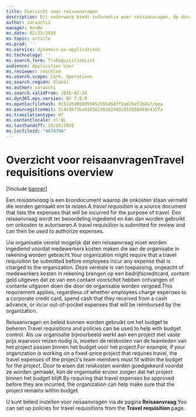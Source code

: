 ```yaml
---
title: Overzicht voor reisaanvragen
description: Dit onderwerp biedt informatie over reisaanvragen. Op documenten voor reisaanvragen staan de onkosten vermeld die worden gemaakt om te reizen.
author: saraschi2
manager: AnnBe
ms.date: 02/23/2018
ms.topic: article
ms.prod: ''
ms.service: dynamics-ax-applications
ms.technology: ''
ms.search.form: TrvRequisitionList
audience: Application User
ms.reviewer: roschlom
ms.search.scope: Core, Operations
ms.search.region: Global
ms.author: saraschi
ms.search.validFrom: 2016-02-28
ms.dyn365.ops.version: AX 7.0.0
ms.openlocfilehash: 0c52459069859452565d58ff5ad29ef3b8a7cbea
ms.sourcegitcommit: 5c4c9bf3ba018562d6cb3443c01d550489c415fa
ms.translationtype: HT
ms.contentlocale: nl-NL
ms.lasthandoff: 10/16/2020
ms.locfileid: "4074708"
---
```

# <a name="travel-requisitions-overview"></a><span data-ttu-id="96ffd-104">Overzicht voor reisaanvragen</span><span class="sxs-lookup"><span data-stu-id="96ffd-104">Travel requisitions overview</span></span>

[!include [banner](../includes/banner.md)]

<span data-ttu-id="96ffd-105">Een *reisaanvraag* is een brondocument waarop de onkosten staan vermeld die worden gemaakt om te reizen.</span><span class="sxs-lookup"><span data-stu-id="96ffd-105">A *travel requisition* is a source document that lists the expenses that will be incurred for the purpose of travel.</span></span> <span data-ttu-id="96ffd-106">Een reisaanvraag wordt ter beoordeling ingediend en kan dan worden gebruikt om onkosten te autoriseren.</span><span class="sxs-lookup"><span data-stu-id="96ffd-106">A travel requisition is submitted for review and can then be used to authorize expenses.</span></span>

<span data-ttu-id="96ffd-107">Uw organisatie vereist mogelijk dat een reisaanvraag moet worden ingediend voordat medewerkers kosten maken die aan de organisatie in rekening worden gebracht.</span><span class="sxs-lookup"><span data-stu-id="96ffd-107">Your organization might require that a travel requisition be submitted before employees incur any expense that is charged to the organization.</span></span> <span data-ttu-id="96ffd-108">Deze vereiste is van toepassing, ongeacht of medewerkers kosten in rekening brengen op een bedrijfscreditcard, contant geld uitgeven dat ze van een contant voorschot hebben ontvangen of contante uitgaven doen die door de organisatie worden vergoed.</span><span class="sxs-lookup"><span data-stu-id="96ffd-108">This requirement applies, regardless of whether employees charge expenses to a corporate credit card, spend cash that they received from a cash advance, or incur out-of-pocket expenses that will be reimbursed by the organization.</span></span>

<span data-ttu-id="96ffd-109">Reisaanvragen en beleid kunnen worden gebruikt om het budget te beheren.</span><span class="sxs-lookup"><span data-stu-id="96ffd-109">Travel requisitions and policies can be used to help with budget control.</span></span> <span data-ttu-id="96ffd-110">Als uw organisatie bijvoorbeeld werkt aan een project met vaste prijs waarvoor reizen nodig is, moeten de reiskosten van de teamleden van het project passen binnen het budget voor het project.</span><span class="sxs-lookup"><span data-stu-id="96ffd-110">For example, if your organization is working on a fixed-price project that requires travel, the travel expenses of the project's team members must fit within the budget for the project.</span></span> <span data-ttu-id="96ffd-111">Door te eisen dat reiskosten worden goedgekeurd voordat ze worden gemaakt, kan de organisatie ervoor zorgen dat het project binnen het budget blijft.</span><span class="sxs-lookup"><span data-stu-id="96ffd-111">By requiring that travel expenses be approved before they are incurred, the organization can help make sure that the project remains within budget.</span></span>

<span data-ttu-id="96ffd-112">U kunt beleid instellen voor reisaanvragen via de pagina **Reisaanvraag**.</span><span class="sxs-lookup"><span data-stu-id="96ffd-112">You can set up policies for travel requisitions from the **Travel requisition** page.</span></span>
